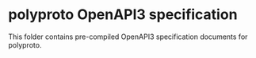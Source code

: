 # polyproto OpenAPI3 specification

This folder contains pre-compiled OpenAPI3 specification documents for polyproto.
